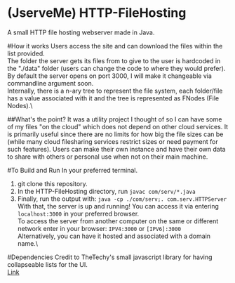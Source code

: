 # (JserveMe) HTTP-FileHosting
A small HTTP file hosting webserver made in Java.

#How it works
Users access the site and can download the files within the list provided.\
The folder the server gets its files from to give to the user is hardcoded in the "./data" folder (users can change the code to where they would prefer).\
By default the server opens on port 3000, I will make it changeable via commandline argument soon.\
Internally, there is a n-ary tree to represent the file system, each folder/file has a value associated with it and the tree is represented as FNodes (File Nodes).\

##What's the point?
It was a utility project I thought of so I can have some of my files "on the cloud" which does not depend on other cloud services.
It is primarily useful since there are no limits for how big the file sizes can be (while many cloud filesharing services restrict sizes or need payment for such features).
Users can make their own instance and have their own data to share with others or personal use when not on their main machine.

#To Build and Run
In your preferred terminal.
1. git clone this repository.
2. In the HTTP-FileHosting directory, run ```javac com/serv/*.java```
3. Finally, run the output with: ```java -cp ./com/serv;. com.serv.HTTPServer```
With that, the server is up and running! You can access it via entering ```localhost:3000``` in your preferred browser.\
To access the server from another computer on the same or different network enter in your browser: ```IPV4:3000``` or ```[IPV6]:3000```\
Alternatively, you can have it hosted and associated with a domain name.\

#Dependencies
Credit to TheTechy's small javascript library for having collapseable lists for the UI.\
[Link](https://github.com/TheTechy/jslists)